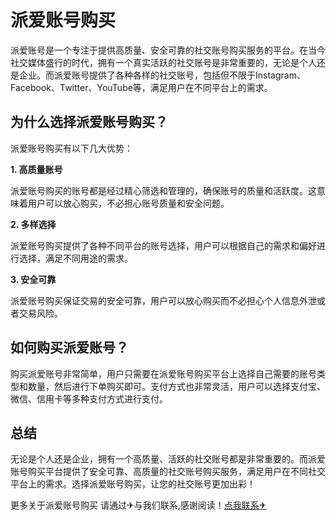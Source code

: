 # 派爱账号购买

派爱账号是一个专注于提供高质量、安全可靠的社交账号购买服务的平台。在当今社交媒体盛行的时代，拥有一个真实活跃的社交账号是非常重要的，无论是个人还是企业。而派爱账号提供了各种各样的社交账号，包括但不限于Instagram、Facebook、Twitter、YouTube等，满足用户在不同平台上的需求。

## 为什么选择派爱账号购买？

派爱账号购买有以下几大优势：

**1. 高质量账号**

派爱账号购买的账号都是经过精心筛选和管理的，确保账号的质量和活跃度。这意味着用户可以放心购买，不必担心账号质量和安全问题。

**2. 多样选择**

派爱账号购买提供了各种不同平台的账号选择，用户可以根据自己的需求和偏好进行选择，满足不同用途的需求。

**3. 安全可靠**

派爱账号购买保证交易的安全可靠，用户可以放心购买而不必担心个人信息外泄或者交易风险。

## 如何购买派爱账号？

购买派爱账号非常简单，用户只需要在派爱账号购买平台上选择自己需要的账号类型和数量，然后进行下单购买即可。支付方式也非常灵活，用户可以选择支付宝、微信、信用卡等多种支付方式进行支付。

## 总结

无论是个人还是企业，拥有一个高质量、活跃的社交账号都是非常重要的。而派爱账号购买平台提供了安全可靠、高质量的社交账号购买服务，满足用户在不同社交平台上的需求。选择派爱账号购买，让您的社交账号更加出彩！

更多关于派爱账号购买 请通过✈与我们联系,感谢阅读！[点我联系✈](https://www.G208.com)